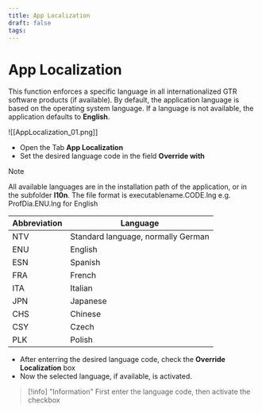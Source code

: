 ```yaml
---
title: App Localization
draft: false
tags:
---
```


# App Localization


This function enforces a specific language in all internationalized GTR software products (if available). By default, the application language is based on the operating system language.
If a language is not available, the application defaults to **English**.

![[AppLocalization_01.png]]

- Open the Tab **App Localization**
- Set the desired language code in the field **Override with** 

>[!note]  
>All available languages are in the installation path of the application, or in the subfolder **l10n**.
>The file format is executablename.CODE.lng
>e.g. ProfDia.ENU.lng for English


|Abbreviation|Language|
| - | - |
| NTV | Standard language, normally German|
| ENU | English|
| ESN | Spanish|
| FRA | French |
| ITA | Italian |
| JPN| Japanese |
| CHS | Chinese |
| CSY | Czech |
| PLK | Polish |

- After enterring the desired language code, check the **Override Localization** box
- Now the selected language, if available, is activated. 

>[!info] "Information"
> First enter the language code, then activate the checkbox
    

